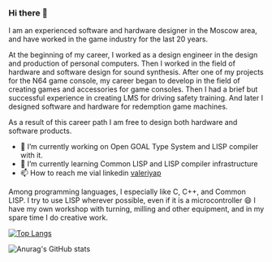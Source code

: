 ### Hi there 👋

I am an experienced software and hardware designer in the Moscow area, and have worked in the game industry for the last 20 years.

At the beginning of my career, I worked as a design engineer in the design and production of personal computers. Then I worked in the field of hardware and software design for sound synthesis. After one of my projects for the N64 game console, my career began to develop in the field of creating games and accessories for game consoles. Then I had a brief but successful experience in creating LMS for driving safety training. And later I designed software and hardware for redemption game machines.

As a result of this career path I am free to design both hardware and software products. 

- 🔭 I’m currently working on Open GOAL Type System and LISP compiler with it.
- 🌱 I’m currently learning Common LISP and LISP compiler infrastructure
- 📫 How to reach me vial linkedin [valeriyap](https://www.linkedin.com/in/valeriyap/)

Among programming languages, I especially like C, C++, and Common LISP. I try to use LISP wherever possible, even if it is a microcontroller :smile: I have my own workshop with turning, milling and other equipment, and in my spare time I do creative work.

[![Top Langs](https://github-readme-stats.vercel.app/api/top-langs/?username=hww&langs_count=8&&hide=html,vba&layout=compact)](https://github.com/hww/github-readme-stats)

![Anurag's GitHub stats](https://github-readme-stats.vercel.app/api?username=hww&show_icons=true)
